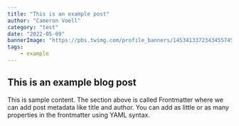 ```yaml
---
title: "This is an example post"
author: "Cameron Voell"
category: "test"
date: "2022-05-09"
bannerImage: "https://pbs.twimg.com/profile_banners/1453413372343455745/1646600796/1500x500"
tags:
    - example
---
```


## This is an example blog post

This is sample content. The section above is called Frontmatter where we can add post metadata like title and author. You can add as little or as many properties in the frontmatter using YAML syntax.
